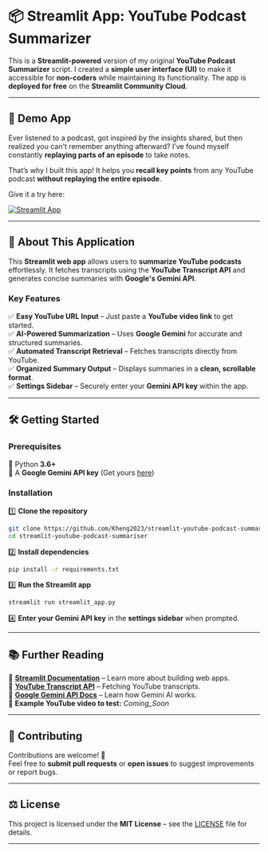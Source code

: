 # 📦 Streamlit App: YouTube Podcast Summarizer  

This is a **Streamlit-powered** version of my original **YouTube Podcast Summarizer** script. I created a **simple user interface (UI)** to make it accessible for **non-coders** while maintaining its functionality. The app is **deployed for free** on the **Streamlit Community Cloud**.  

---

## 🚀 Demo App  

Ever listened to a podcast, got inspired by the insights shared, but then realized you can't remember anything afterward? I’ve found myself constantly **replaying parts of an episode** to take notes.  

That’s why I built this app! It helps you **recall key points** from any YouTube podcast **without replaying the entire episode**.  

Give it a try here:  

[![Streamlit App](https://static.streamlit.io/badges/streamlit_badge_black_white.svg)](https://youtube-podcast-summarizer.streamlit.app/)  

---

## 🎯 About This Application  

This **Streamlit web app** allows users to **summarize YouTube podcasts** effortlessly. It fetches transcripts using the **YouTube Transcript API** and generates concise summaries with **Google's Gemini API**.  

### **Key Features**  
✅ **Easy YouTube URL Input** – Just paste a **YouTube video link** to get started.  
✅ **AI-Powered Summarization** – Uses **Google Gemini** for accurate and structured summaries.  
✅ **Automated Transcript Retrieval** – Fetches transcripts directly from YouTube.  
✅ **Organized Summary Output** – Displays summaries in a **clean, scrollable format**.  
✅ **Settings Sidebar** – Securely enter your **Gemini API key** within the app.  

---

## 🛠️ Getting Started  

### **Prerequisites**  

🔹 Python **3.6+**  
🔹 A **Google Gemini API key** (Get yours [here](https://ai.google.dev/))  

### **Installation**  

1️⃣ **Clone the repository**  

```bash
git clone https://github.com/Kheng2023/streamlit-youtube-podcast-summariser.git
cd streamlit-youtube-podcast-summariser
```

2️⃣ **Install dependencies**  

```bash
pip install -r requirements.txt
```

3️⃣ **Run the Streamlit app**  

```bash
streamlit run streamlit_app.py
```

4️⃣ **Enter your Gemini API key** in the **settings sidebar** when prompted.  

---

## 📚 Further Reading  

📌 **[Streamlit Documentation](https://docs.streamlit.io/)** – Learn more about building web apps.  
📌 **[YouTube Transcript API](https://github.com/jdepoix/youtube-transcript-api)** – Fetching YouTube transcripts.  
📌 **[Google Gemini API Docs](https://ai.google.dev/gemini-api/docs/)** – Learn how Gemini AI works.  
📌 **Example YouTube video to test:** _Coming_Soon_  

---

## 🤝 Contributing  

Contributions are welcome! 🚀  
Feel free to **submit pull requests** or **open issues** to suggest improvements or report bugs.  

---

## ⚖️ License  

This project is licensed under the **MIT License** – see the [LICENSE](LICENSE) file for details.  

---
